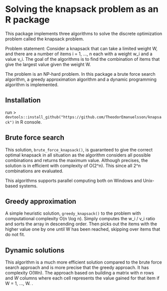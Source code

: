 # Solving the knapsack problem as an R package

This package implements three algorithms to solve the discrete optimization problem called the knapsack problem. 

Problem statement: Consider a knapsack that can take a limited weight W, and there are a number of items i = 1, ..., n each with a weight w_i and a value v_i. The goal of the algorithms is to find the combination of items that give the largest value given the weight W.

The problem is an NP-hard problem. In this package a brute force search algorithm, a greedy approximation algorithm and a dynamic programming algorithm is implemented.

## Installation

run > `devtools::install_github("https://github.com/TheodorEmanuelsson/knapsack")` in R console.

## Brute force search

This solution, `brute_force_knapsack()`, is guaranteed to give the correct optimal knapsack in all situation as the algorithm considers all possible combinations and returns the maximum value. Although precises, the solution is in efficient with complexity of O(2^n). This since all 2^n combinations are evaluated.

This algorithms supports parallel computing both on Windows and Unix-based systems.

## Greedy approximation

A simple heuristic solution, `greedy_knapsack()` to the problem with computational complexity O(n \log n). Simply computes the w_i / v_i ratio and sorts the array in descending order. Then picks out the items with the higher value one by one until W has been reached, skipping over items that do not fit.

## Dynamic solutions

This algorithm is a much more efficient solution compared to the brute force search approach and is more precise that the greedy approach. It has complexity O(Wn). The approach based on building a matrix with $n$ rows and $W$ columns where each cell represents the value gained for that item if W = 1, ..., W.
.
